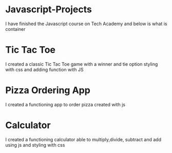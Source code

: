 # Javascript-Projects
I have finished the Javascript course on Tech Academy and below is what is container
# Tic Tac Toe
I created a classic Tic Tac Toe game with a winner and tie option styling with css and adding function with JS

# Pizza Ordering App
I created a functioning app to order pizza created with js

# Calculator
I created a functioning calculator able to multiply,divide, subtract and add using js and styling with css


